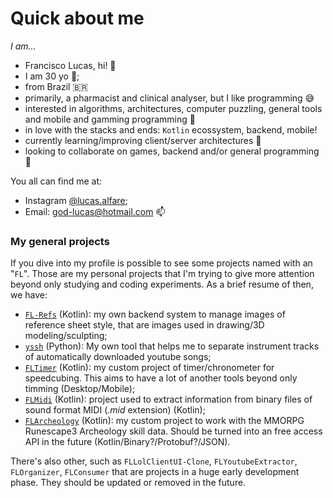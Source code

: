 # Quick about me
_I am..._
- Francisco Lucas, hi! 👋
- I am 30 yo 🎈;
- from Brazil 🇧🇷
- primarily, a pharmacist and clinical analyser, but I like programming 😅
- interested in algorithms, architectures, computer puzzling, general tools and mobile and gamming programming 👀
- in love with the stacks and ends: `Kotlin` ecossystem, backend, mobile!
- currently learning/improving client/server architectures 🌱
- looking to collaborate on games, backend and/or general programming 💞️

You all can find me at:
  - Instagram [@lucas.alfare](https://www.instagram.com/lucas.alfare/);
  - Email: god-lucas@hotmail.com 📫

### My general projects

If you dive into my profile is possible to see some projects named with an "`FL`". Those are my personal projects that I'm trying to give more attention beyond only studying and coding experiments. As a brief resume of then, we have:

- [`FL-Refs`](https://github.com/LucasAlfare/FL-Refs) (Kotlin): my own backend system to manage images of reference sheet style, that are images used in drawing/3D modeling/sculpting;
- [`yssh`](https://github.com/LucasAlfare/yssh) (Python): My own tool that helps me to separate instrument tracks of automatically downloaded youtube songs;
- [`FLTimer`](https://github.com/LucasAlfare/FLTimer/tree/view_modeling) (Kotlin): my custom project of timer/chronometer for speedcubing. This aims to have a lot of another tools beyond only timming (Desktop/Mobile);
- [`FLMidi`](https://github.com/LucasAlfare/FLMidi) (Kotlin): project used to extract information from binary files of sound format MIDI (_.mid_ extension) (Kotlin);
- [`FLArcheology`](https://github.com/LucasAlfare/FLArcheology) (Kotlin): my custom project to work with the MMORPG Runescape3 Archeology skill data. Should be turned into an free access API in the future (Kotlin/Binary?/Protobuf?/JSON).

There's also other, such as `FLLolClientUI-Clone`, `FLYoutubeExtractor`, `FLOrganizer`, `FLConsumer` that are projects in a huge early development phase. They should be updated or removed in the future.
